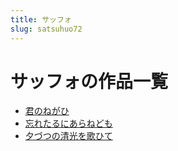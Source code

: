 ```yaml
---
title: サッフォ
slug: satsuhuo72
---
```


# サッフォの作品一覧

- [君のねがひ](junnonegahif2)
- [忘れたるにあらねども](wangretaruniaranedomoe0)
- [夕づつの清光を歌ひて](xidutsunoqingguangwogehite8a)
